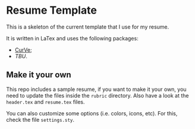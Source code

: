 # Resume Template

This is a skeleton of the current template that I use for my resume.

It is written in LaTex and uses the following packages:

* [CurVe](https://ctan.org/pkg/curve);
* _TBU_.

## Make it your own

This repo includes a sample resume, if you want to make it your own,
you need to update the files inside the `rubric` directory. Also have a
look at the `header.tex` and `resume.tex` files.

You can also customize some options (i.e. colors, icons, etc). For this,
check the file `settings.sty`.
